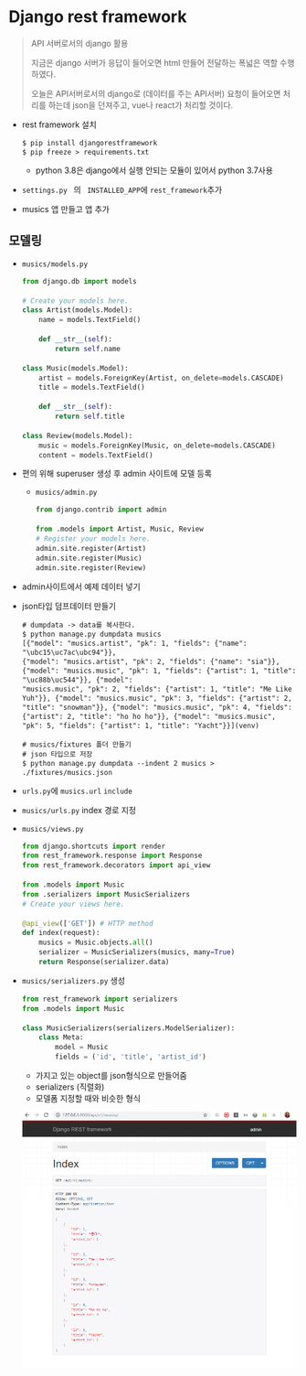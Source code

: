 # Django rest framework

> API 서버로서의 django 활용
>
> 지금은 django 서버가 응답이 들어오면 html 만들어 전달하는 폭넓은 역할 수행하였다.
>
> 오늘은 API서버로서의 django로 (데이터를 주는 API서버) 요청이 들어오면 처리를 하는데 json을 던져주고, vue나 react가 처리할 것이다.

* rest framework 설치

  ```shell
  $ pip install djangorestframework
  $ pip freeze > requirements.txt
  ```

  * python 3.8은 django에서 실행 안되는 모듈이 있어서 python 3.7사용

* `settings.py ` 의  ` INSTALLED_APP`에 `rest_framework`추가

* musics 앱 만들고 앱 추가

## 모델링

* `musics/models.py`

  ```python
  from django.db import models
  
  # Create your models here.
  class Artist(models.Model):
      name = models.TextField()
  
      def __str__(self):
          return self.name
  
  class Music(models.Model):
      artist = models.ForeignKey(Artist, on_delete=models.CASCADE)
      title = models.TextField()
  
      def __str__(self):
          return self.title
  
  class Review(models.Model):
      music = models.ForeignKey(Music, on_delete=models.CASCADE)
      content = models.TextField()
  ```

* 편의 위해 superuser 생성 후 admin 사이트에 모델 등록

  * `musics/admin.py`

    ```python
    from django.contrib import admin
    
    from .models import Artist, Music, Review
    # Register your models here.
    admin.site.register(Artist)
    admin.site.register(Music)
    admin.site.register(Review)
    ```

* admin사이트에서 예제 데이터 넣기

* json타입 덤프데이터 만들기

  ```shell
  # dumpdata -> data를 복사한다.
  $ python manage.py dumpdata musics
  [{"model": "musics.artist", "pk": 1, "fields": {"name": "\ubc15\uc7ac\ubc94"}},
  {"model": "musics.artist", "pk": 2, "fields": {"name": "sia"}}, {"model": "musics.music", "pk": 1, "fields": {"artist": 1, "title": "\uc88b\uc544"}}, {"model":
  "musics.music", "pk": 2, "fields": {"artist": 1, "title": "Me Like Yuh"}}, {"model": "musics.music", "pk": 3, "fields": {"artist": 2, "title": "snowman"}}, {"model": "musics.music", "pk": 4, "fields": {"artist": 2, "title": "ho ho ho"}}, {"model": "musics.music", "pk": 5, "fields": {"artist": 1, "title": "Yacht"}}](venv)
  
  # musics/fixtures 폴더 만들기
  # json 타입으로 저장
  $ python manage.py dumpdata --indent 2 musics > ./fixtures/musics.json
  ```

* `urls.py`에 `musics.url` `include`

* `musics/urls.py` index 경로 지정

* `musics/views.py`

  ```python
  from django.shortcuts import render
  from rest_framework.response import Response
  from rest_framework.decorators import api_view
  
  from .models import Music
  from .serializers import MusicSerializers
  # Create your views here.
  
  @api_view(['GET']) # HTTP method
  def index(request):
      musics = Music.objects.all()
      serializer = MusicSerializers(musics, many=True)
      return Response(serializer.data)
  ```

* `musics/serializers.py` 생성

  ```python
  from rest_framework import serializers
  from .models import Music
  
  class MusicSerializers(serializers.ModelSerializer):
      class Meta:
          model = Music
          fields = ('id', 'title', 'artist_id')
  ```

  * 가지고 있는 object를 json형식으로 만들어줌
  * serializers (직렬화)
  * 모델폼 지정할 때와 비슷한 형식

  ![index](./images/index.png)